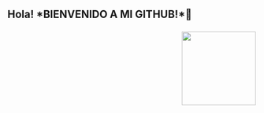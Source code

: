 
<h2 align="left">Hola! *BIENVENIDO A MI GITHUB!*👋</h2>

###

<img align="right" height="150" src="https://i.imgflip.com/65efzo.gif"  />


<!--
**lauzarg/lauzarg** is a ✨ _special_ ✨ repository because its `README.md` (this file) appears on your GitHub profile.

Here are some ideas to get you started:

- 🔭 I’m currently working on ...
- 🌱 I’m currently learning ...
- 👯 I’m looking to collaborate on ...
- 🤔 I’m looking for help with ...
- 💬 Ask me about ...
- 📫 How to reach me: ...
- 😄 Pronouns: ...
- ⚡ Fun fact: ...
-->
